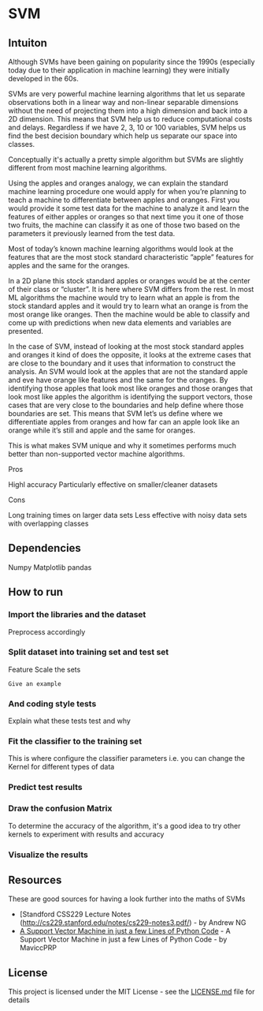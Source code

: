 # SVM

## Intuiton
Although SVMs have been gaining on popularity since the 1990s (especially today due to their application in machine learning) they were initially developed in the 60s.

SVMs are very powerful machine learning algorithms that let us separate observations both in a linear way and non-linear separable dimensions without the need of projecting them into a high dimension and back into a 2D dimension. This means that SVM help us to reduce computational costs and delays. Regardless if we have 2, 3, 10 or 100 variables, SVM helps us find the best decision boundary which help us separate our space into classes.

Conceptually it's actually a pretty simple algorithm but SVMs are slightly different from most machine learning algorithms. 

Using the apples and oranges analogy, we can explain the standard machine learning procedure one would apply for when you’re planning to teach a machine to differentiate between apples and oranges. First you would provide it some test data for the machine to analyze it and learn the features of either apples or oranges so that next time you it one of those two fruits, the machine can classify it as one of those two based on the parameters it previously learned from the test data.

Most of today’s known machine learning algorithms would look at the features that are the most stock standard characteristic ”apple” features for apples and the same for the oranges. 

In a 2D plane this stock standard apples or oranges would be at the center of their class or “cluster”. It is here where SVM differs from the rest. In most ML algorithms the machine would try to learn what an apple is from the stock standard apples and it would try to learn what an orange is from the most orange like oranges. Then the machine would be able to classify and come up with predictions when new data elements and variables are presented.

In the case of SVM, instead of looking at the most stock standard apples and oranges it kind of does the opposite, it looks at the extreme cases that are close to the boundary and it uses that information to construct the analysis. An SVM would look at the apples that are not the standard apple and eve have orange like features and the same for the oranges. By identifying those apples that look most like oranges and those oranges that look most like apples the algorithm is identifying the support vectors, those cases that are very close to the boundaries and help define where those boundaries are set. This means that SVM let’s us define where we differentiate apples from oranges and how far can an apple look like an orange while it’s still and apple and the same for oranges. 

This is what makes SVM unique and why it sometimes performs much better than non-supported vector machine algorithms.

Pros

Highl accuracy
Particularly effective on smaller/cleaner datasets

Cons

Long training times on larger data sets
Less effective with noisy data sets with overlapping classes 




## Dependencies

Numpy
Matplotlib
pandas


## How to run

### Import the libraries and the dataset

Preprocess accordingly

### Split dataset into training set and test set

Feature Scale the sets

```
Give an example
```

### And coding style tests

Explain what these tests test and why


### Fit the classifier to the training set

This is where configure the classifier parameters i.e. you can change the Kernel for different types of data


### Predict test results


### Draw the confusion Matrix

To determine the accuracy of the algorithm, it's a good idea to try other kernels to experiment with results and accuracy


### Visualize the results



## Resources

These are good sources for having a look further into the maths of SVMs

* [Standford CSS229 Lecture Notes (http://cs229.stanford.edu/notes/cs229-notes3.pdf/) - by Andrew NG
* [A Support Vector Machine in just a few Lines of Python Code](https://github.com/MaviccPRP/svm/blob/master/svm-primal.ipynb/) - A Support Vector Machine in just a few Lines of Python Code - by MaviccPRP

## License

This project is licensed under the MIT License - see the [LICENSE.md](LICENSE.md) file for details
